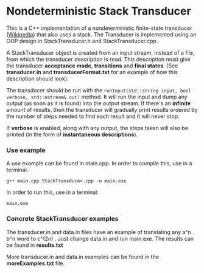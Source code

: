 # Nondeterministic Stack Transducer

This is a C++ implementation of a nondeterministic finite-state transducer ([Wikipedia](https://en.wikipedia.org/wiki/Finite-state_transducer)) that also uses a stack.
The Transducer is implemented using an OOP design in StackTransducer.h and StackTransducer.cpp. 

A StackTransducer object is created from an input stream, instead of a file, from which the transducer description is read. 
This description must give the transducer **acceptance mode**, **transitions** and **final states**.
(See **transducer.in** and **transducerFormat.txt** for an example of how this description should look).

The transducer should be run with the `runInput(std::string input, bool verbose, std::ostream& out)` method.
It will run the input and dump any output (as soon as it is found) into the output stream. 
If there's an **infinite** amount of results, then the transducer will gradually print results 
ordered by the number of steps needed to find each result and it will never stop.

If **verbose** is enabled, along with any output, the steps taken will also be printed (in the form of **instantaneous descriptions**).

### Use example
A use example can be found in main.cpp.
In order to compile this, use in a terminal:

    g++ main.cpp StackTransducer.cpp -o main.exe
    
In order to run this, use in a terminal:

    main.exe

### Concrete StackTransducer examples
The transducer.in and data.in files have an example of translating any a^n . b^n word to c^(2n) . Just change data.in and run main.exe. 
The results can be found in **results.txt**

More transducer.in and data.in examples can be found in the **moreExamples.txt** file.
